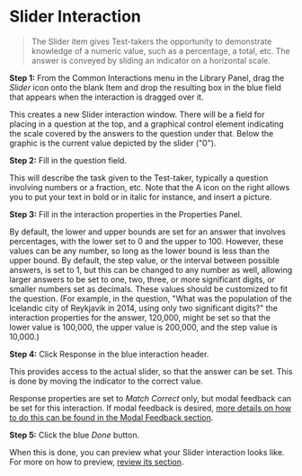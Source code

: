 <!--
    created_at: 2015-05-15
    authors:         
      - Ben Angel    
--> 

# Slider Interaction

>The Slider item gives Test-takers the opportunity to demonstrate knowledge of a numeric value, such as a percentage, a total, etc. The answer is conveyed by sliding an indicator on a horizontal scale.

**Step 1:** From the Common Interactions menu in the Library Panel, drag the *Slider* icon onto the blank Item and drop the resulting box in the blue field that appears when the interaction is dragged over it.

This creates a new Slider interaction window. There will be a field for placing in a question at the top, and a graphical control element indicating the scale covered by the answers to the question under that. Below the graphic is the current value depicted by the slider ("0").

**Step 2:** Fill in the question field. 

This will describe the task given to the Test-taker, typically a question involving numbers or a fraction, etc. Note that the A icon on the right allows you to put your text in bold or in italic for instance, and insert a picture. 

**Step 3:** Fill in the interaction properties in the Properties Panel. 

By default, the lower and upper bounds are set for an answer that involves percentages, with the lower set to 0 and the upper to 100. However, these values can be any number, so long as the lower bound is less than the upper bound. By default, the step value, or the interval between possible answers, is set to 1, but this can be changed to any number as well, allowing larger answers to be set to one, two, three, or more significant digits, or smaller numbers set as decimals. These values should be customized to fit the question. (For example, in the question, "What was the population of the Icelandic city of Reykjavik in 2014, using only two significant digits?" the interaction properties for the answer, 120,000, might be set so that the lower value is 100,000, the upper value is 200,000, and the step value is 10,000.)

**Step 4:** Click Response in the blue interaction header.

This provides access to the actual slider, so that the answer can be set. This is done by moving the indicator to the correct value.

Response properties are set to *Match Correct* only, but modal feedback can be set for this interaction. If modal feedback is desired, [more details on how to do this can be found in the Modal Feedback section](../items/modal-feedback.md).

**Step 5:** Click the blue *Done* button.

When this is done, you can preview what your Slider interaction looks like. For more on how to preview, [review its section](../items/preview.md).
